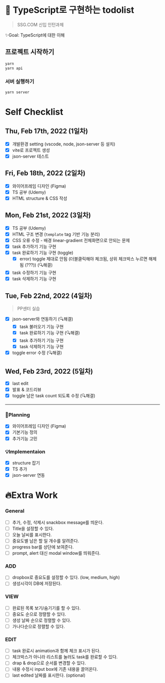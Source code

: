 # 📝 TypeScript로 구현하는 todolist

> SSG.COM 신입 인턴과제

✨Goal: TypeScript에 대한 이해

## 프로젝트 시작하기

```bash
yarn
yarn api
```

### 서버 실행하기

```bash
yarn server
```

# Self Checklist

## Thu, Feb 17th, 2022 (1일차)

- [x] 개발환경 setting (vscode, node, json-server 등 설치)
- [x] vite로 프로젝트 생성
- [x] json-server 테스트

## Fri, Feb 18th, 2022 (2일차)

- [x] 와이어프레임 디자인 (Figma)
- [x] TS 공부 (Udemy)
- [x] HTML structure & CSS 작성

## Mon, Feb 21st, 2022 (3일차)

- [x] TS 공부 (Udemy)
- [x] HTML 구조 변경 (`template` tag 기반 기능 분리)
- [x] CSS 오류 수정 - 배경 linear-gradient 전체화면으로 안되는 문제
- [x] task 추가하기 기능 구현
- [x] task 완료하기 기능 구현 (toggle)
  - [x] error) toggle 제대로 안됨 (더블클릭해야 체크됨, 상위 체크박스 누르면 해제됨 (???)) (🔍해결)
- [x] task 수정하기 기능 구현
- [x] task 삭제하기 기능 구현

## Tue, Feb 22nd, 2022 (4일차)

> PP센터 실습

- [x] json-server와 연동하기 (🔍해결)
  - [x] task 불러오기 기능 구현
  - [x] task 완료하기 기능 구현 (🔍해결)
  - [x] task 추가하기 기능 구현
  - [x] task 삭제하기 기능 구현
- [x] toggle error 수정 (🔍해결)

## Wed, Feb 23rd, 2022 (5일차)

- [x] last edit
- [x] 발표 & 코드리뷰
- [x] toggle 남은 task count 되도록 수정 (🔍해결)

---

### 📃Planning

- [x] 와이어프레임 디자인 (Figma)
- [x] 기본기능 정의
- [x] 추가기능 고민

### 💡Implementaion

- [x] structure 잡기
- [x] TS 추가
- [x] json-server 연동

# 🔥Extra Work

### General

- [ ] 추가, 수정, 삭제시 snackbox message를 띄운다.
- [ ] Title을 설정할 수 있다.
- [ ] 오늘 날씨를 표시한다.
- [ ] 중요도별 남은 할 일 개수를 알려준다.
- [ ] progress bar를 상단에 보여준다.
- [ ] prompt, alert 대신 modal window를 띄워준다.

### ADD

- [ ] dropbox로 중요도를 설정할 수 있다. (low, medium, high)
- [ ] 생성시각이 DB에 저장된다.

### VIEW

- [ ] 완료된 목록 보기/숨기기를 할 수 있다.
- [ ] 중요도 순으로 정렬할 수 있다.
- [ ] 생성 날짜 순으로 정렬할 수 있다.
- [ ] 가나다순으로 정렬할 수 있다.

### EDIT

- [ ] task 완료시 animation과 함께 체크 표시가 된다.
- [ ] 체크박스가 아니라 리스트를 눌러도 task를 완료할 수 있다.
- [ ] drap & drop으로 순서를 변경할 수 있다.
- [ ] 내용 수정시 input box에 기존 내용을 끌어온다.
- [ ] last edited 날짜를 표시한다. (optional)
